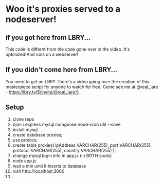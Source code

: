 # Woo it's proxies served to a nodeserver!

## if you got here from LBRY...

This code is differnt from the code gone over in the video. It's optimized!And runs on a webserver!

## If you didn't come here from LBRY...

You need to get on LBRY There's a video going over the creation of this masterpiece script for anyone to watch for free. Come see me at @real_jare - https://lbry.tv/$/invite/@real_jare:5

## Setup

1. clone repo
2. npm i express mysql mongoose node-cron util --save
3. install mysql
4. create database proxies;
5. use proxies;
6. create table proxies(
   ipAddress VARCHAR(255),
   port VARCHAR(255),
   protocol VARCHAR(255),
   country VARCHAR(255)
);
7. change mysql login info in app.js (in BOTH spots)
8. node app.js
9. wait a min until it inserts to database
10. visit http://localhost:3000
11. 
